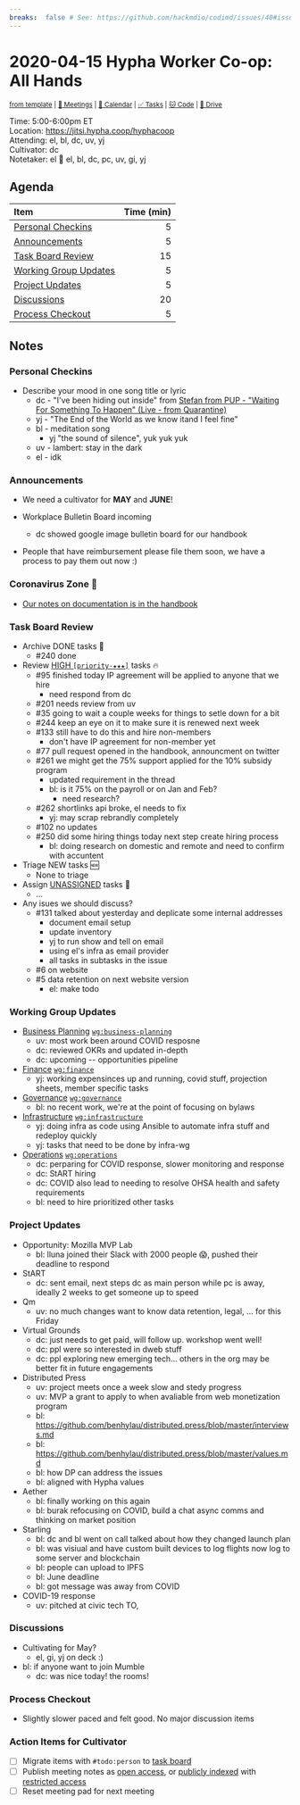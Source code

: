 ```yaml
---
breaks:  false # See: https://github.com/hackmdio/codimd/issues/40#issuecomment-172927690
---
```

# 2020-04-15 Hypha Worker Co-op: All Hands

<sup>[from template][template] | [:notebook: Meetings][meetings] | [:date: Calendar][calendar] | [:white_check_mark: Tasks][tasks] | [:cat: Code][gh] | [:open_file_folder: Drive][drive]</sup>

Time:       5:00-6:00pm ET  
Location:   https://jitsi.hypha.coop/hyphacoop  
Attending:  el, bl, dc, uv, yj  
Cultivator: dc  
Notetaker:  el :raising_hand: el, bl, dc, pc, uv, gi, yj

## Agenda

| Item                                            | Time (min) |
|:------------------------------------------------|-----------:|
| [Personal Checkins](#Personal-Checkins)         |          5 |
| [Announcements](#Announcements)                 |          5 |
| [Task Board Review](#Task-Board-Review)         |         15 |
| [Working Group Updates](#Working-Group-Updates) |          5 |
| [Project Updates](#Project-Updates)             |          5 |
| [Discussions](#Discussions)                     |         20 |
| [Process Checkout](#Process-Checkout)           |          5 |

## Notes

### Personal Checkins

- Describe your mood in one song title or lyric 
    - dc - "I've been hiding out inside" from [Stefan from PUP - "Waiting For Something To Happen" (Live - from Quarantine)](https://www.youtube.com/watch?v=YpCHoDVqp64&feature=youtu.be)
    - yj - "The End of the World as we know itand I feel fine"
    - bl - meditation song
        - yj "the sound of silence", yuk yuk yuk
    - uv - lambert: stay in the dark
    - el - idk

### Announcements

- We need a cultivator for **MAY** and **JUNE**!
    
- Workplace Bulletin Board incoming 
    - dc showed google image bulletin board for our handbook
- People that have reimbursement please file them soon, we have a process to pay them out now :)

### Coronavirus Zone 🦠

- [Our notes on documentation is in the handbook](https://handbook.hypha.coop/coronavirus.html)

### Task Board Review

- Archive DONE tasks :tada:
	- #240 done
- Review [HIGH `[priority-★★★]`][l-pri-hi] tasks :fire:
	- #95 finished today IP agreement will be applied to anyone that we hire
	    - need respond from dc
	- #201 needs review from uv
	- #35 going to wait a couple weeks for things to setle down for a bit
	- #244 keep an eye on it to make sure it is renewed next week
	- #133 still have to do this and hire non-members
	    - don't have IP agreement for non-member yet
	- #77 pull request opened in the handbook, announcment on twitter
	- #261 we might get the 75% support applied for the 10% subsidy program
	    - updated requirement in the thread
	    - bl: is it 75% on the payroll or on Jan and Feb?
	        - need research?
	- #262 shortlinks api broke, el needs to fix
	    - yj: may scrap rebrandly completely
	- #102 no updates
	- #250 did some hiring things today next step create hiring process
	    - bl: doing research on domestic and remote and need to confirm with accuntent
- Triage NEW tasks :new:
	- None to triage
- Assign [UNASSIGNED][l-none] tasks :briefcase:
	- ...
- Any isues we should discuss?
    - #131 talked about yesterday and deplicate some internal addresses
        - document email setup
        - update inventory
        - yj to run show and tell on email
        - using el's infra as email provider
        - all tasks in subtasks in the issue
    - #6 on website
    - #5 data retention on next website version
        - el: make todo

### Working Group Updates

- [Business Planning][biz-wg] [`wg:business-planning`][l-biz]
    - uv: most work been around COVID resposne 
    - dc: reviewed OKRs and updated in-depth
    - dc: upcoming -- opportunities pipeline
- [Finance][fin-wg] [`wg:finance`][l-fin]
    - yj: working expensinces up and running, covid stuff, projection sheets, member specific tasks
- [Governance][gov-wg] [`wg:governance`][l-gov]
    - bl: no recent work, we're at the point of focusing on bylaws
- [Infrastructure][inf-wg] [`wg:infrastructure`][l-inf]
    - yj: doing infra as code using Ansible to automate infra stuff and redeploy quickly
    - yj: tasks that need to be done by infra-wg
- [Operations][ops-wg] [`wg:operations`][l-ops]
    - dc: perparing for COVID response, slower monitoring and response
    - dc: StART hiring
    - dc: COVID also lead to needing to resolve OHSA health and safety requirements
    - bl: need to hire prioritized other tasks

### Project Updates

- Opportunity: Mozilla MVP Lab
    - bl: lluna joined their Slack with 2000 people 😱, pushed their deadline to respond
- StART 
    - dc: sent email, next steps dc as main person while pc is away, ideally 2 weeks to get someone up to speed
- Qm 
    - uv: no much changes want to know data retention, legal, ... for this Friday
- Virtual Grounds
    - dc: just needs to get paid, will follow up. workshop went well!
    - dc: ppl were so interested in dweb stuff
    - dc: ppl exploring new emerging tech... others in the org may be better fit in future engagements
- Distributed Press
    - uv: project meets once a week slow and stedy progress
    - uv: MVP a grant to apply to when avaliable from web monetization program
    - bl: https://github.com/benhylau/distributed.press/blob/master/interviews.md
    - bl: https://github.com/benhylau/distributed.press/blob/master/values.md
    - bl: how DP can address the issues 
    - bl: aligned with Hypha values
- Aether
    - bl: finally working on this again
    - bl: burak refocusing on COVID, build a chat async comms and thinking on market position
- Starling
    - bl: dc and bl went on call talked about how they changed launch plan
    - bl: was visiual and have custom built devices to log flights now log to some server and blockchain
    - bl: people can upload to IPFS
    - bl: June deadline
    - bl: got message was away from COVID
- COVID-19 response
    - uv: pitched at civic tech TO, 


### Discussions

- Cultivating for May?
    - el, gi, yj on deck :)
- bl: if anyone want to join Mumble 
    - dc: was nice today! the rooms!

### Process Checkout

- Slightly slower paced and felt good. No major discussion items

### Action Items for Cultivator

- [ ] Migrate items with `#todo:person` to [task board][tasks]
- [ ] Publish meeting notes as [open access][public], or [publicly indexed][index] with [restricted access][private]
- [ ] Reset meeting pad for next meeting

<!-- Links: Important -->
[template]: https://link.hypha.coop/template
[meetings]: https://link.hypha.coop/meetings
[calendar]: https://link.hypha.coop/calendar
[tasks]:    https://link.hypha.coop/tasks
[gh]:       https://link.hypha.coop/gh
[drive]:    https://link.hypha.coop/drive

<!-- Links: Labels -->
[l-pri-hi]: https://github.com/orgs/hyphacoop/projects/2?card_filter_query=label:[priority-★★★]
[l-pri-md]: https://github.com/orgs/hyphacoop/projects/2?card_filter_query=label:[priority-★★☆]
[l-pri-lo]: https://github.com/orgs/hyphacoop/projects/2?card_filter_query=label:[priority-★☆☆]
[l-pri-none]: https://github.com/orgs/hyphacoop/projects/2?card_filter_query=-label:[priority-★☆☆]+-label:[priority-★★☆]+-label:[priority-★★★]
[l-biz]: https://github.com/orgs/hyphacoop/projects/2?card_filter_query=label:"wg:business-planning"
[l-fin]: https://github.com/orgs/hyphacoop/projects/2?card_filter_query=label:"wg:finance"
[l-gov]: https://github.com/orgs/hyphacoop/projects/2?card_filter_query=label:"wg:governance
[l-inf]: https://github.com/orgs/hyphacoop/projects/2?card_filter_query=label:"wg:infrastructure"
[l-ops]: https://github.com/orgs/hyphacoop/projects/2?card_filter_query=label:"wg:operations"
[l-none]: https://github.com/orgs/hyphacoop/projects/2?card_filter_query=-label:wg:operations+-label:wg:infrastructure+-label:wg:finance+-label:wg:governance+-label:wg:business-planning

<!-- Links: Working Groups -->
[biz-wg]: https://link.hypha.coop/biz-wg
[fin-wg]: https://link.hypha.coop/fin-wg
[gov-wg]: https://link.hypha.coop/gov-wg
[inf-wg]: https://link.hypha.coop/inf-wg
[ops-wg]: https://link.hypha.coop/ops-wg

<!-- Links: Archive -->
[public]:   https://github.com/hyphacoop/organizing/new/master?filename=_posts/meeting-notes/2020-MM-DD-all-hands.md
[index]:    https://github.com/hyphacoop/organizing/new/master?filename=_posts/private/meeting-notes/2020-MM-DD-all-hands.md&value=Empty%20file%20for%20public%20indexing%20of%20access-restricted%20file.
[private]:  https://github.com/hyphacoop/organizing-private/new/master?filename=meeting-notes/2020-MM-DD-all-hands.md
